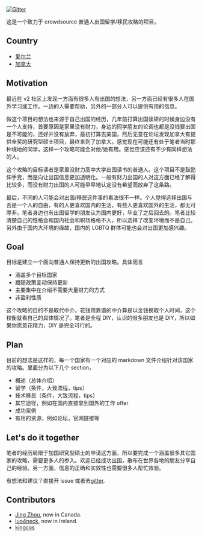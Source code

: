 [![Gitter](https://badges.gitter.im/Join%20Chat.svg)](https://gitter.im/get-out-crowdsouring)

这是一个致力于 crowdsource 普通人出国留学/移民攻略的项目。

## Country

- [爱尔兰](Countries/Ireland/)
- [加拿大](Countries/Canada/)

## Motivation

最近在 v2 社区上发现一方面有很多人有出国的想法，另一方面已经有很多人在国外学习或工作。一边的人需要帮助，另外的一部分人可以提供有用的信息。

做这个项目的想法也来源于自己出国的经历，几年前打算出国读研的时候身边没有一个人支持，首要原因是家里没有财力，身边的同学朋友的论调也都是没钱要出国是不可能的，还好并没有放弃，最初打算去美国，然后无意在论坛发现加拿大有提供全奖的研究型硕士项目，最终来到了加拿大。感觉现在可能还有处于笔者当时那种境地的同学，这样一个攻略可能会对他/她有用。感觉应该还有不少有同样想法的人。

这个攻略的目标读者是家里没财力高中大学出国读书的普通人。这个项目不是鼓励伸手党，而是向让出国信息更加透明化。一般有财力出国的人对这方面已经了解得比较多，而没有财力出国的人可能早早地认定没有希望而放弃了这条路。

最后，不同的人可能会对出国/移民这件事的看法很不一样。个人觉得选择出国与否是一个人的自由，有的人更喜欢国内的生活，有些人更喜欢国外的生活，都无可厚非。笔者身边也有出国留学的朋友认为国内更好，毕业了之后回去的。笔者比较清楚自己的性格会和国内社会和职场格格不入，所以选择了改变环境而不是自己。另外由于国内大环境的缘故，国内的 LGBTQ 群体可能也会对出国更加感兴趣。

## Goal

目标是建立一个面向普通人保持更新的出国攻略。具体而言

- 涵盖多个目标国家
- 跟随政策变动保持更新
- 主要集中在介绍不需要大量财力的方式
- 非盈利性质

这个攻略的目的不是取代中介。花钱用靠谱的中介算是以金钱换取个人时间，这个权衡就看自己的具体情况了。笔者是全程 DIY，认识的很多朋友也是 DIY，所以如果你愿意花精力，DIY 是完全可行的。

## Plan

目前的想法是这样的，每一个国家有一个对应的 markdown 文件介绍针对该国家的攻略。里面分为以下几个 section，

- 概述（总体介绍）
- 留学（条件，大致流程，tips）
- 技术移民（条件，大致流程，tips）
- 其它途径，例如在国内直接拿到国外的工作 offer
- 成功案例
- 有用的资源，例如论坛，官网链接等

## Let's do it together

笔者的经历局限于加国研究型硕士的申请这方面，所以要完成一个涵盖很多其它国家的攻略，需要更多人的参入。欢迎已经成功出国，散布在世界各地的朋友分享自己的经验。另一方面，信息的正确和实效性也需要很多人帮忙效验。

有想法和建议？直接开 issue 或者去[gitter](https://gitter.im/get-out-crowdsouring/Lobby).

## Contributors

- [Jing Zhou](https://github.com/gnijuohz), now in Canada.
- [luo4neck](https://github.com/luo4neck), now in Ireland.
- [kingcos](https://github.com/kingcos)
